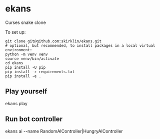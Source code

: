 # ekans

Curses snake clone

To set up:

```
git clone git@github.com:skirklin/ekans.git
# optional, but recommended, to install packages in a local virtual environment:
python -m venv venv
source venv/bin/activate
cd ekans
pip install -U pip
pip install -r requirements.txt
pip install -e .
```

## Play yourself
ekans play

## Run bot controller
ekans ai --name RandomAIController|HungryAIController
